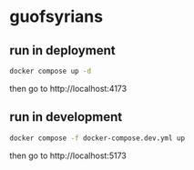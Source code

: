 # guofsyrians

## run in deployment
```bash
docker compose up -d
```

then go to http://localhost:4173

## run in development
```bash
docker compose -f docker-compose.dev.yml up
```

then go to http://localhost:5173
